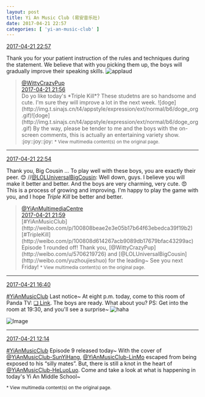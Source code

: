 ```yaml
---
layout: post
title: Yi An Music Club (易安音乐社)
date: 2017-04-21 22:57
categories: [ 'yi-an-music-club' ]
---
```


<div class="weibo-info">
  <a href="http://weibo.com/6094546964/EFq9pr9kD">2017-04-21 22:57</a>
</div>

Thank you for your patient instruction of the rules and techniques during the statement. We believe that with you picking them up, the boys will gradually improve their speaking skills. ![applaud](http://img.t.sinajs.cn/t4/appstyle/expression/ext/normal/36/gza_org.gif)

<!-- more -->

> <div class="weibo-post-name">
>   <a href="http://weibo.com/u/5706219726">@WittyCrazyPup</a>
> </div>
> <div class="weibo-info">
>   <a href="http://weibo.com/5706219726/EFzOKbdVW">2017-04-21 21:56</a>
> </div>
> Do yo like today's *Triple Kill*? These studetns are so handsome and cute. I'm sure they will improve a lot in the next week. ![doge](http://img.t.sinajs.cn/t4/appstyle/expression/ext/normal/b6/doge_org.gif)![doge](http://img.t.sinajs.cn/t4/appstyle/expression/ext/normal/b6/doge_org.gif) By the way, please be tender to me and the boys with the on-screen comments, this is actually an entertaining variety show. :joy::joy::joy:  
> <small>* View multimedia content(s) on the original page.</small>

---

<div class="weibo-info">
  <a href="http://weibo.com/6094546964/EFq9pr9kD">2017-04-21 22:54</a>
</div>

Thank you, Big Cousin … To play well with these boys, you are exactly their peer. :blush: //[@LOLUniversalBigCousin](http://weibo.com/yuzhoujieshuo): Well down, guys. I believe you will make it better and better. And the boys are very charming, very cute. :heart_eyes: This is a process of growing and improving. I'm happy to play the game with you, and I hope *Triple Kill* be better and better.

> <div class="weibo-post-name">
>   <a href="http://weibo.com/u/6196825252">@YiAnMultimediaCentre</a>
> </div>
> <div class="weibo-info">
>   <a href="http://weibo.com/6196825252/EFzQ2gZzK">2017-04-21 21:59</a>
> </div>
> [#YiAnMusicClub](http://weibo.com/p/100808beae2e3e05b17b64f63ebedca39f19b2) [#TripleKill](http://weibo.com/p/100808d614267acb9089db17679bfac43299ac) Episode 1 rounded off! Thank you, [@WittyCrazyPup](http://weibo.com/u/5706219726) and [@LOLUniversalBigCousin](http://weibo.com/yuzhoujieshuo) for the leading~ See you next Friday!  
> <small>* View multimedia content(s) on the original page.</small>

---

<div class="weibo-info">
  <a href="http://weibo.com/6094546964/EFq9pr9kD">2017-04-21 16:40</a>
</div>

[#YiAnMusicClub](http://weibo.com/p/100808beae2e3e05b17b64f63ebedca39f19b2) Last notice~ At eight p.m. today, come to this room of Panda TV: [❏ Link](http://www.panda.tv/hd/triplekill20170421.html). The boys are ready. What about you? PS: Get into the room at 19:30, and you'll see a surprise~ ![haha](http://img.t.sinajs.cn/t4/appstyle/expression/ext/normal/6a/laugh.gif)

![Image](http://wx3.sinaimg.cn/mw690/006Es64Agy1feue32jwlej31kw1yxkjt.jpg)

---

<div class="weibo-info">
  <a href="http://weibo.com/6094546964/EFq9pr9kD">2017-04-21 12:14</a>
</div>

[#YiAnMusicClub](http://weibo.com/p/100808beae2e3e05b17b64f63ebedca39f19b2) Episode 9 released today~ With the cover of [@YiAnMusicClub-SunYiHang](http://weibo.com/u/6108316220), [@YiAnMusicClub-LinMo](http://weibo.com/u/6108312042) escaped from being exposed to his “silly mates”. But, there is still a knot in the heart of [@YiAnMusicClub-HeLuoLuo](http://weibo.com/u/6117570574). Come and take a look at what is happening in today's Yi An Middle School~

<small>* View multimedia content(s) on the original page.</small>
